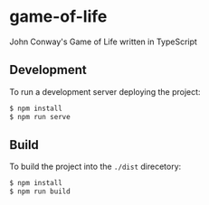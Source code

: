 # game-of-life
John Conway's Game of Life written in TypeScript

## Development

To run a development server deploying the project:

```sh
$ npm install
$ npm run serve
```

## Build

To build the project into the `./dist` direcetory:

```sh
$ npm install
$ npm run build
```
